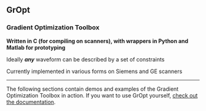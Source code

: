 ## GrOpt

### Gradient Optimization Toolbox 
**Written in C (for compiling on scanners), with wrappers in Python and Matlab for prototyping**

Ideally **_any_** waveform can be described by a set of constraints

Currently implemented in various forms on Siemens and GE scanners

***

The following sections contain demos and examples of the Gradient Optimization Toolbox in action. If you want to use GrOpt yourself, [check out the documentation](https://gropt.readthedocs.io/en/latest/).